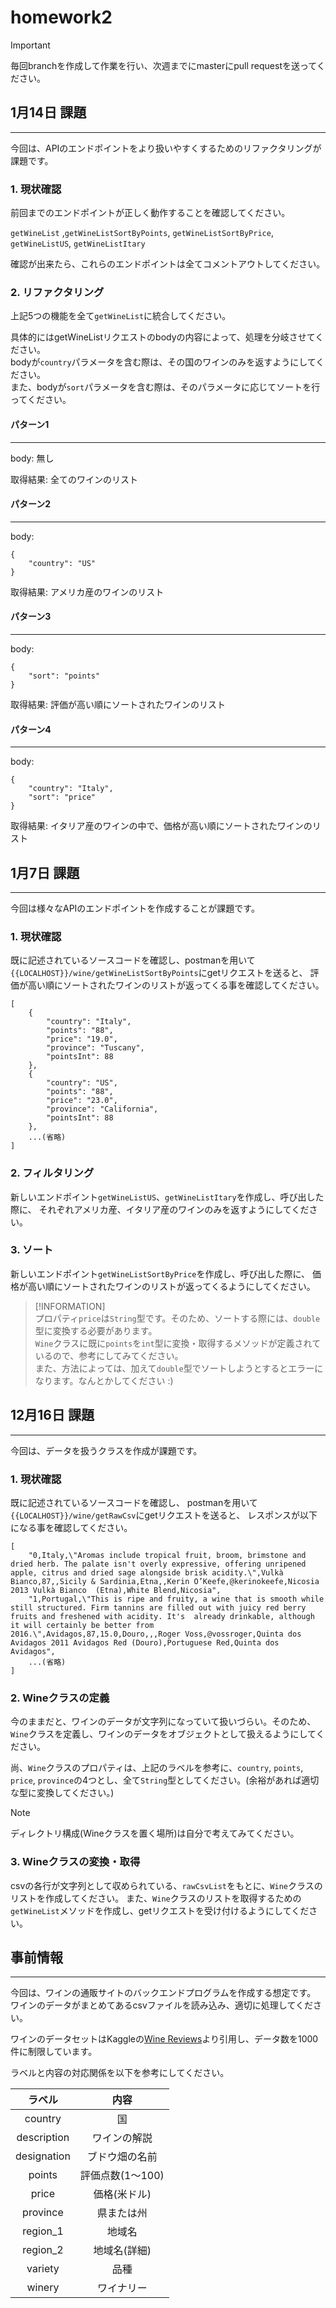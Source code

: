 # homework2

> [!IMPORTANT]  
> 毎回branchを作成して作業を行い、次週までにmasterにpull requestを送ってください。



## 1月14日 課題

---

今回は、APIのエンドポイントをより扱いやすくするためのリファクタリングが課題です。

### 1. 現状確認
前回までのエンドポイントが正しく動作することを確認してください。

`getWineList` ,`getWineListSortByPoints`, `getWineListSortByPrice`, `getWineListUS`, `getWineListItary`

確認が出来たら、これらのエンドポイントは全てコメントアウトしてください。


### 2. リファクタリング
上記5つの機能を全て`getWineList`に統合してください。  

具体的にはgetWineListリクエストのbodyの内容によって、処理を分岐させてください。  
bodyが`country`パラメータを含む際は、その国のワインのみを返すようにしてください。  
また、bodyが`sort`パラメータを含む際は、そのパラメータに応じてソートを行ってください。



#### パターン1  

---
body: 無し

取得結果: 全てのワインのリスト

#### パターン2

---
body:
~~~
{
    "country": "US"
}
~~~

取得結果: アメリカ産のワインのリスト

#### パターン3

---
body:
~~~
{
    "sort": "points"
}
~~~

取得結果: 評価が高い順にソートされたワインのリスト

#### パターン4

---
body:
~~~
{
    "country": "Italy",
    "sort": "price"
}
~~~

取得結果: イタリア産のワインの中で、価格が高い順にソートされたワインのリスト


## 1月7日 課題

---

今回は様々なAPIのエンドポイントを作成することが課題です。


### 1. 現状確認

既に記述されているソースコードを確認し、postmanを用いて
`{{LOCALHOST}}/wine/getWineListSortByPoints`にgetリクエストを送ると、
評価が高い順にソートされたワインのリストが返ってくる事を確認してください。

~~~
[
    {
        "country": "Italy",
        "points": "88",
        "price": "19.0",
        "province": "Tuscany",
        "pointsInt": 88
    },
    {
        "country": "US",
        "points": "88",
        "price": "23.0",
        "province": "California",
        "pointsInt": 88
    },
    ...(省略)
]
~~~

### 2. フィルタリング
新しいエンドポイント`getWineListUS`、`getWineListItary`を作成し、呼び出した際に、
それぞれアメリカ産、イタリア産のワインのみを返すようにしてください。

### 3. ソート
新しいエンドポイント`getWineListSortByPrice`を作成し、呼び出した際に、
価格が高い順にソートされたワインのリストが返ってくるようにしてください。

> [!INFORMATION]  
> プロパティ`price`は`String`型です。そのため、ソートする際には、`double`型に変換する必要があります。  
> `Wine`クラスに既に`points`を`int`型に変換・取得するメソッドが定義されているので、参考にしてみてください。  
> また、方法によっては、加えて`double`型でソートしようとするとエラーになります。なんとかしてください :)

## 12月16日 課題

---

今回は、データを扱うクラスを作成が課題です。

### 1. 現状確認

既に記述されているソースコードを確認し、
postmanを用いて`{{LOCALHOST}}/wine/getRawCsv`にgetリクエストを送ると、
レスポンスが以下になる事を確認してください。

~~~
[
    "0,Italy,\"Aromas include tropical fruit, broom, brimstone and dried herb. The palate isn't overly expressive, offering unripened apple, citrus and dried sage alongside brisk acidity.\",Vulkà Bianco,87,,Sicily & Sardinia,Etna,,Kerin O’Keefe,@kerinokeefe,Nicosia 2013 Vulkà Bianco  (Etna),White Blend,Nicosia",
    "1,Portugal,\"This is ripe and fruity, a wine that is smooth while still structured. Firm tannins are filled out with juicy red berry fruits and freshened with acidity. It's  already drinkable, although it will certainly be better from 2016.\",Avidagos,87,15.0,Douro,,,Roger Voss,@vossroger,Quinta dos Avidagos 2011 Avidagos Red (Douro),Portuguese Red,Quinta dos Avidagos",
    ...(省略)
]
~~~

### 2. Wineクラスの定義

今のままだと、ワインのデータが文字列になっていて扱いづらい。そのため、`Wine`クラスを定義し、ワインのデータをオブジェクトとして扱えるようにしてください。

尚、`Wine`クラスのプロパティは、上記のラベルを参考に、`country`, `points`, `price`, `province`の4つとし、全て`String`型としてください。(余裕があれば適切な型に変換してください。)

> [!NOTE]  
> ディレクトリ構成(Wineクラスを置く場所)は自分で考えてみてください。

### 3. Wineクラスの変換・取得

csvの各行が文字列として収められている、`rawCsvList`をもとに、`Wine`クラスのリストを作成してください。
また、`Wine`クラスのリストを取得するための`getWineList`メソッドを作成し、getリクエストを受け付けるようにしてください。


## 事前情報

---
今回は、ワインの通販サイトのバックエンドプログラムを作成する想定です。  
ワインのデータがまとめてあるcsvファイルを読み込み、適切に処理してください。

ワインのデータセットはKaggleの[Wine Reviews](https://www.kaggle.com/zynicide/wine-reviews)より引用し、データ数を1000件に制限しています。

ラベルと内容の対応関係を以下を参考にしてください。

|ラベル|     内容      |
|:---:|:-----------:|
|country|      国      |
|description|   ワインの解説    |
|designation|   ブドウ畑の名前   |
|points| 評価点数(1～100) |
|price|   価格(米ドル)   |
|province|    県または州    |
|region_1|     地域名     |
|region_2|   地域名(詳細)   |
|variety|     品種      |
|winery|    ワイナリー    |

